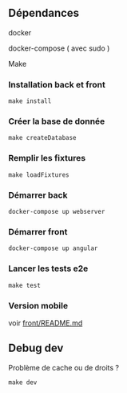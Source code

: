 ## Dépendances

docker

docker-compose ( avec sudo )

Make

### Installation back et front

``
make install
``


### Créer la base de donnée

``
make createDatabase
``

### Remplir les fixtures

``
make loadFixtures
``

### Démarrer back

``
docker-compose up webserver
``


### Démarrer front 

``
docker-compose up angular
``

### Lancer les tests e2e
`
make test
`

### Version mobile

voir [front/README.md](https://github.com/samueleyre/wecolearn/blob/dev/front/README.md)



## Debug dev

Problème de cache ou de droits ?   

``
make dev
``









